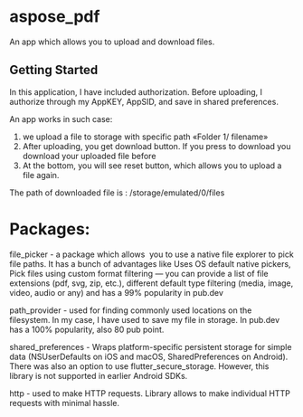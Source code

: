 # aspose_pdf

An app which allows you to upload and download files.

## Getting Started

In this application, I have included authorization. Before uploading, I authorize through my AppKEY, AppSID, and save in shared preferences.

An app works in such case:
1. we upload a file to  storage with specific path «Folder 1/ filename»
2. After uploading, you get download button. If you press to download you download your uploaded file before
3. At the bottom, you will see reset button, which allows you to upload a file again.

The path of downloaded file is : /storage/emulated/0/files


# Packages:

file_picker - a package which allows  you to use a native file explorer to pick  file paths. It has a bunch of advantages like Uses OS default native pickers, Pick files using custom format filtering — you can provide a list of file extensions (pdf, svg, zip, etc.), different default type filtering (media, image, video, audio or any) and has a 99% popularity in pub.dev

path_provider - used for finding commonly used locations on the filesystem. In my case, I have used to save my file in storage. In pub.dev has a 100% popularity, also 80 pub point.

shared_preferences - Wraps platform-specific persistent storage for simple data (NSUserDefaults on iOS and macOS, SharedPreferences on Android). There was also an option to use flutter_secure_storage. However, this library is not supported in earlier Android SDKs.

http - used to make HTTP requests. Library allows to make individual HTTP requests with minimal hassle.

